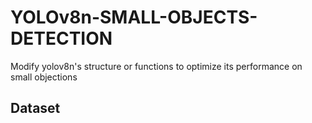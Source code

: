 # YOLOv8n-SMALL-OBJECTS-DETECTION
Modify yolov8n's structure or functions to optimize its performance on small objections

## Dataset
